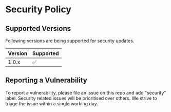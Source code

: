 # Security Policy

## Supported Versions

Following versions are being supported for security updates.

| Version | Supported          |
| ------- | ------------------ |
| 1.0.x   | :white_check_mark: |


## Reporting a Vulnerability

To report a vulnerability, please file an issue on this repo and add "security" label. Security related issues will be prioritised over others. We strive to triage the issue within a single working day.
